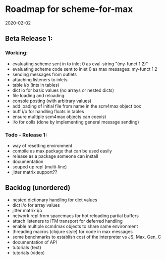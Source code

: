 # Roadmap for scheme-for-max
2020-02-02

## Beta Release 1:

### Working:
* evaluating scheme sent in to inlet 0 as eval-string "(my-funct 1 2)"  
* evaluating scheme code sent to inlet 0 as max messages: my-funct 1 2
* sending messages from outlets
* attaching listeners to inlets
* table i/o (ints in tables)
* dict io for basic values (no arrays or nested dicts)
* file loading and reloading
* console posting (with arbitrary values)
* add loading of initial file from name in the scm4max object box
* buff i/o for handling floats in tables
* ensure multiple scm4max objects can coexist
* i/o for colls (done by implementing general message sending)

### Todo - Release 1:
* way of resetting environment
* compile as max package that can be used easily
* release as a package someone can install
* documentation
* souped up repl (multi-line)
* jitter matrix support??

## Backlog (unordered)
* nested dictionary handling for dict values
* dict i/o for array values
* jitter matrix i/o
* network repl from spacemacs for hot reloading partial buffers
* attach listeners to ITM transport for deferred handling
* enable multiple scm4max objects to share same environment
* threading macros (clojure style) for code in max messages
* some benchmarks to establish cost of the interpreter vs JS, Max, Gen, C
* documentation of API
* tutorials (text)
* tutorials (video)

